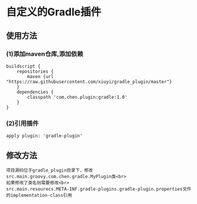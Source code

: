 # 自定义的Gradle插件
## 使用方法
### (1)添加maven仓库,添加依赖
```
buildscript {
    repositories {
        maven {url "https://raw.githubusercontent.com/xiuyi/gradle_plugin/master"}
    }
    dependencies {
        classpath 'com.chen.plugin:gradle:1.0'
    }
}
```
### (2)引用插件
    apply plugin: 'gradle-plugin'

## 修改方法
    项目源码位于gradle_plugin目录下，修改src.main.groovy.com.chen.gradle.MyPlugin类<br>
    如果修改了类名则需要修改<br>
    src.main.resourecs.META-INF.gradle-plugins.gradle-plugin.properties文件的implementation-class引用

